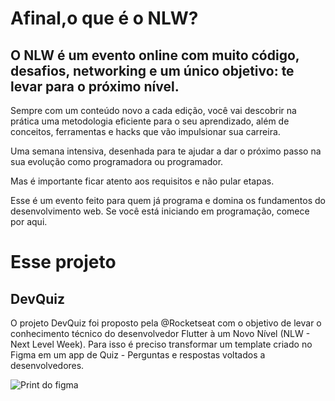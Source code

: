 # Afinal,o que é o NLW?

## O NLW é um evento online com muito código, desafios, networking e um único objetivo: te levar para o próximo nível.

Sempre com um conteúdo novo a cada edição, você vai descobrir na prática uma metodologia eficiente para o seu aprendizado, além de conceitos, ferramentas e hacks que vão impulsionar sua carreira.

Uma semana intensiva, desenhada para te ajudar a dar o próximo passo na sua evolução como programadora ou programador.

Mas é importante ficar atento aos requisitos e não pular etapas.

Esse é um evento feito para quem já programa e domina os fundamentos do desenvolvimento web. Se você está iniciando em programação, comece por aqui.

# Esse projeto
## DevQuiz

O projeto DevQuiz foi proposto pela @Rocketseat com o objetivo de levar o conhecimento técnico do desenvolvedor Flutter à um Novo Nível (NLW - Next Level Week). 
Para isso é preciso transformar um template criado no Figma em um app de Quiz - Perguntas e respostas voltados a desenvolvedores.

![Print do figma](https://github.com/knoonrx/nlw_aula01/blob/master/assets/images/figma.png)
